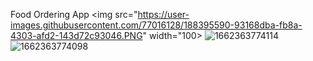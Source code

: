  Food Ordering App
 <img src="https://user-images.githubusercontent.com/77016128/188395590-93168dba-fb8a-4303-afd2-143d72c93046.PNG" width="100>
![1662363774114](https://user-images.githubusercontent.com/77016128/188395590-93168dba-fb8a-4303-afd2-143d72c93046.PNG)
![1662363774098](https://user-images.githubusercontent.com/77016128/188395675-1ac7be35-24ce-4ade-9efe-f66a33966b86.PNG)
